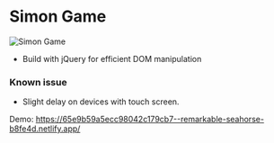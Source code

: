 # Simon Game

![Simon Game](https://github.com/PlooJompong/Javascript-projects/assets/50630228/89a6971d-c67f-44b5-a7ef-d1716c4d2cdc)

- Build with jQuery for efficient DOM manipulation

### Known issue

- Slight delay on devices with touch screen.

Demo: https://65e9b59a5ecc98042c179cb7--remarkable-seahorse-b8fe4d.netlify.app/
